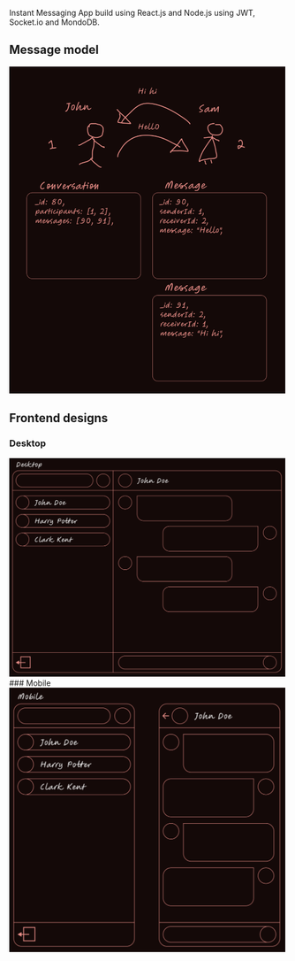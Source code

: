Instant Messaging App build using React.js and Node.js using JWT, Socket.io and MondoDB.

## Message model
<img src="chat_model.png" width=500>

## Frontend designs
### Desktop
<img src="desktop_view.png" width=500>
### Mobile
<img src="mobile_view.png" width=500>
